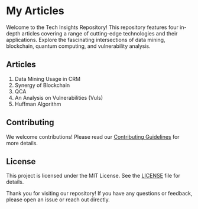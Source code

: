# My Articles

Welcome to the Tech Insights Repository! This repository features four in-depth articles covering a range of cutting-edge technologies and their applications. Explore the fascinating intersections of data mining, blockchain, quantum computing, and vulnerability analysis.

## Articles

1. Data Mining Usage in CRM
2. Synergy of Blockchain
3. QCA
4. An Analysis on Vulnerabilities (Vuls)
5. Huffman Algorithm




## Contributing

We welcome contributions! Please read our [Contributing Guidelines](CONTRIBUTING.md) for more details.

## License

This project is licensed under the MIT License. See the [LICENSE](LICENSE.md) file for details.


Thank you for visiting our repository! If you have any questions or feedback, please open an issue or reach out directly.
